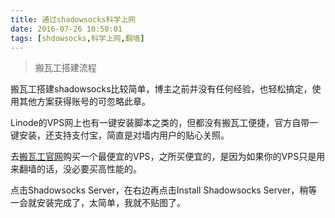 ```yaml
---
title: 通过shadowsocks科学上网
date: 2016-07-26 10:50:01
tags: [shdowsocks,科学上网,翻墙]
---
```


> 搬瓦工搭建流程

搬瓦工搭建shadowsocks比较简单，博主之前并没有任何经验，也轻松搞定，使用其他方案获得账号的可忽略此章。

Linode的VPS网上也有一键安装脚本之类的，但都没有搬瓦工便捷，官方自带一键安装，还支持支付宝，简直是对墙内用户的贴心关照。

去[搬瓦工官网](https://bandwagonhost.com/aff.php?aff=9506)购买一个最便宜的VPS，之所买便宜的，是因为如果你的VPS只是用来翻墙的话，没必要买高性能的。

点击Shadowsocks Server，在右边再点击Install Shadowsocks Server，稍等一会就安装完成了，太简单，我就不贴图了。
